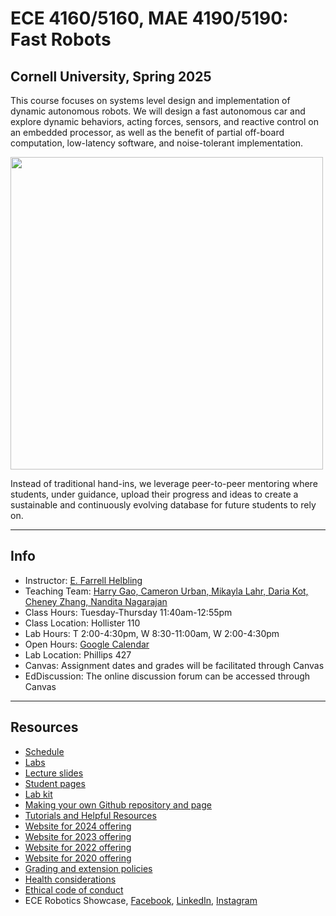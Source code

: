# ECE 4160/5160, MAE 4190/5190: Fast Robots

## Cornell University, Spring 2025

This course focuses on systems level design and implementation of dynamic autonomous robots. We will design a fast autonomous car and explore dynamic behaviors, acting forces, sensors, and reactive control on an embedded processor, as well as the benefit of partial off-board computation, low-latency software, and noise-tolerant implementation.
  
  <img src="Figs/Main_page.png" width="500">
  
Instead of traditional hand-ins, we leverage peer-to-peer mentoring where students, under guidance, upload their progress and ideas to create a sustainable and continuously evolving database for future students to rely on.

---

## Info
* Instructor: [E. Farrell Helbling](https://www.ece.cornell.edu/faculty-directory/elizabeth-farrell-helbling)
* Teaching Team: [Harry Gao, Cameron Urban, Mikayla Lahr, Daria Kot, Cheney Zhang, Nandita Nagarajan](./TeachingTeam/readme.md)
* Class Hours: Tuesday-Thursday 11:40am-12:55pm
* Class Location: Hollister 110
* Lab Hours: T 2:00-4:30pm, W 8:30-11:00am, W 2:00-4:30pm
* Open Hours: [Google Calendar](https://calendar.google.com/calendar/u/1?cid=Y18yZTM4YTYwN2EwOTNhNzg1NmZmMTA4MzhkMDMyMDY4MzdhNTZmMTUwYTVmYWYyZGUwZGI3YTBlZWZmMjE5OWQ2QGdyb3VwLmNhbGVuZGFyLmdvb2dsZS5jb20)
* Lab Location: Phillips 427
* Canvas: Assignment dates and grades will be facilitated through Canvas
* EdDiscussion: The online discussion forum can be accessed through Canvas

---

## Resources

* [Schedule](./Schedule.md)
* [Labs](./labs/readme.md)
* [Lecture slides](./lectures/readme.md)
* [Student pages](./StudentPages.md)
* [Lab kit](./BOM.md)
* [Making your own Github repository and page](./tutorials/webpage_help.md)
* [Tutorials and Helpful Resources](./tutorials/Readme.md)
* [Website for 2024 offering](https://fastrobotscornell.github.io/FastRobots-2024/)
* [Website for 2023 offering](https://cei-lab.github.io/FastRobots-2023/)
* [Website for 2022 offering](https://cei-lab.github.io/ECE4960-2022/)
* [Website for 2020 offering](https://cei-lab.github.io/ECE4960-2020/)
* [Grading and extension policies](./Grading.md)
* [Health considerations](./Health.md)
* [Ethical code of conduct](./CoC.md)
* ECE Robotics Showcase, [Facebook](https://www.facebook.com/reel/768306938233613), [LinkedIn](
https://www.linkedin.com/posts/cornell-engineering_roboticseducation-engineeringstudents-activity-7062877386136002561-IDx1?utm_source=share&utm_medium=member_desktop), [Instagram](https://www.instagram.com/p/CsJ6RvRgRm0/)
